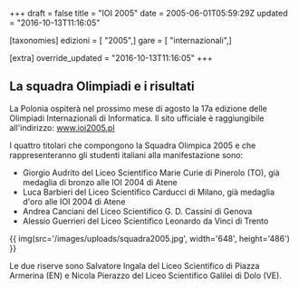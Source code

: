 +++
draft = false
title = "IOI 2005"
date = 2005-06-01T05:59:29Z
updated = "2016-10-13T11:16:05"

[taxonomies]
edizioni = [ "2005",]
gare = [ "internazionali",]

[extra]
override_updated = "2016-10-13T11:16:05"
+++
## La squadra Olimpiadi e i risultati

La Polonia ospiterà nel prossimo mese di agosto la 17a edizione delle Olimpiadi Internazionali di Informatica.
Il sito ufficiale è raggiungibile all'indirizzo: www.ioi2005.pl

<!-- more -->

I quattro titolari che compongono la Squadra Olimpica 2005 e che rappresenteranno gli studenti italiani alla manifestazione sono:

- Giorgio Audrito del Liceo Scientifico Marie Curie di Pinerolo (TO), già medaglia di bronzo alle IOI 2004 di Atene
- Luca Barbieri del Liceo Scientifico Carducci di Milano, già medaglia d'oro alle IOI 2004 di Atene
- Andrea Canciani del Liceo Scientifico G. D. Cassini di Genova
- Alessio Guerrieri del Liceo Scientifico Leonardo da Vinci di Trento

{{ img(src='/images/uploads/squadra2005.jpg', width='648', height='486') }}

Le due riserve sono Salvatore Ingala del Liceo Scientifico di Piazza Armerina (EN) e Nicola Pierazzo del Liceo Scientifico Galilei di Dolo (VE).
